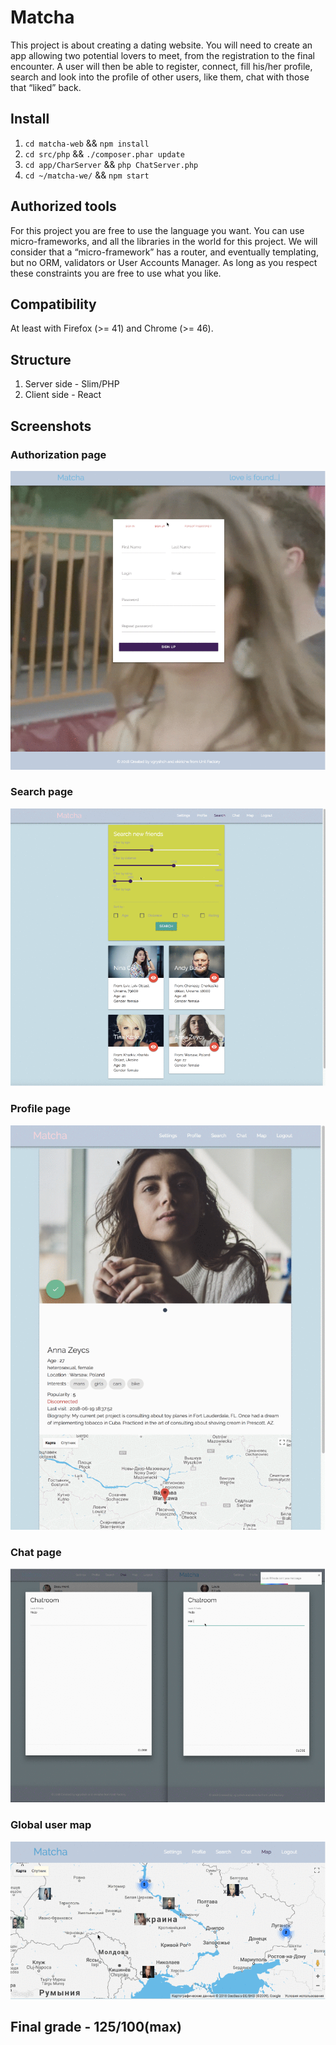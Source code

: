 # Matcha
This project is about creating a dating website.
You will need to create an app allowing two potential lovers to meet,
from the registration to the final encounter.
A user will then be able to register, connect, fill his/her profile, search and look into
the profile of other users, like them, chat with those that “liked” back.

## Install
1. `cd matcha-web` && `npm install`
2. `cd src/php` && `./composer.phar update`
3. `cd app/CharServer` && `php ChatServer.php`
4. `cd ~/matcha-we/` && `npm start`

## Authorized tools
For this project you are free to use the language you want.
You can use micro-frameworks, and all the libraries in the world for this project.
We will consider that a “micro-framework” has a router, and eventually templating,
but no ORM, validators or User Accounts Manager. As long as you respect these
constraints you are free to use what you like.

## Compatibility
At least with Firefox (>= 41) and Chrome (>= 46).

## Structure
1. Server side - Slim/PHP
2. Client side - React

## Screenshots
### Authorization page
![Auth](/screenshots/MatchaAuthPage.png)

### Search page
![Search](/screenshots/MatchaSearchPage.png)

### Profile page
![Profile](/screenshots/MatchaProfilePage.png)

### Chat page
![Chat](/screenshots/MatchaCharPage.png)

### Global user map
![Map](/screenshots/MatchaGlobalMap.png)

## Final grade - 125/100(max)
